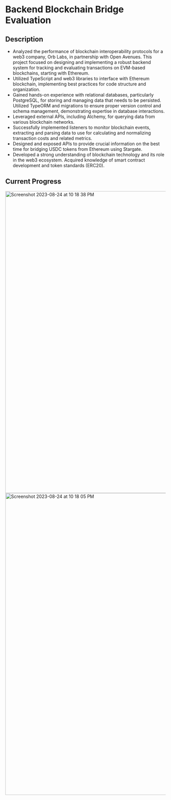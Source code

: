 # Backend Blockchain Bridge Evaluation

## Description
* Analyzed the performance of blockchain interoperability protocols for a web3 company, Orb Labs, in partnership with Open Avenues. This project focused on designing and implementing a robust backend system for tracking and evaluating transactions on EVM-based blockchains, starting with Ethereum.
* Utilized TypeScript and web3 libraries to interface with Ethereum blockchain, implementing best practices for code structure and organization. 
* Gained hands-on experience with relational databases, particularly PostgreSQL, for storing and managing data that needs to be persisted. Utilized TypeORM and migrations to ensure proper version control and schema management, demonstrating expertise in database interactions.
* Leveraged external APIs, including Alchemy, for querying data from various blockchain networks. 
* Successfully implemented listeners to monitor blockchain events, extracting and parsing data to use for calculating and normalizing transaction costs and related metrics. 
* Designed and exposed APIs to provide crucial information on the best time for bridging USDC tokens from Ethereum using Stargate. 
* Developed a strong understanding of blockchain technology and its role in the web3 ecosystem. Acquired knowledge of smart contract development and token standards (ERC20). 


## Current Progress

<img width="945" alt="Screenshot 2023-08-24 at 10 18 38 PM" src="https://github.com/anshisinghh/bridge-evaluation-backend/assets/91299468/ee39f708-0c0f-4189-8e80-c4d28eab382f">

<img width="945" alt="Screenshot 2023-08-24 at 10 18 05 PM" src="https://github.com/anshisinghh/bridge-evaluation-backend/assets/91299468/6ab78187-ee0a-48de-b1f0-c9ab8df9dcb1">
